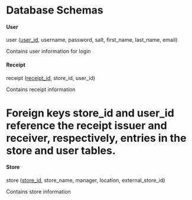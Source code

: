 # Database Schemas

#### User

user (<ins>user_id</ins>, username, password, salt, first_name, last_name, email)

Contains user information for login

#### Receipt

receipt (<ins>receipt_id</ins>, store_id, user_id)

Contains receipt information

# Foreign keys store_id and user_id reference the receipt issuer and receiver, respectively, entries in the store and user tables.

#### Store

store (<ins>store_id</ins>, store_name, manager, location, external_store_id)

Contains store information
